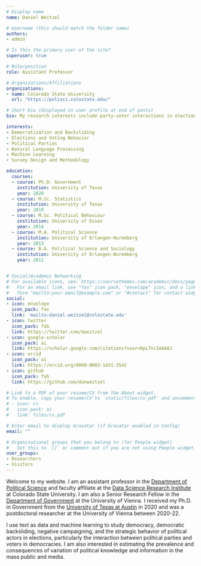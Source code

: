 ```yaml
---
# Display name
name: Daniel Weitzel

# Username (this should match the folder name)
authors:
- admin

# Is this the primary user of the site?
superuser: true

# Role/position
role: Assistant Professor

# Organizations/Affiliations
organizations:
- name: Colorado State University
  url: "https://polisci.colostate.edu/"

# Short bio (displayed in user profile at end of posts)
bio: My research interests include party-voter interactions in elections and quantitative and computational methods.

interests:
- Democratization and Backsliding
- Elections and Voting Behavior
- Political Parties
- Natural Language Processing
- Machine Learning
- Survey Design and Methodology

education:
  courses:
  - course: Ph.D. Government
    institution: University of Texas
    year: 2020
  - course: M.Sc. Statistics
    institution: University of Texas
    year: 2019
  - course: M.Sc. Political Behaviour
    institution: University of Essex
    year: 2014
  - course: M.A. Political Science
    institution: University of Erlangen-Nuremberg
    year: 2013
  - course: B.A. Political Science and Sociology
    institution: University of Erlangen-Nuremberg
    year: 2011


# Social/Academic Networking
# For available icons, see: https://sourcethemes.com/academic/docs/page-builder/#icons
#   For an email link, use "fas" icon pack, "envelope" icon, and a link in the
#   form "mailto:your-email@example.com" or "#contact" for contact widget.
social:
- icon: envelope
  icon_pack: fas
  link: 'mailto:daniel.weitzel@colostate.edu'
- icon: twitter
  icon_pack: fab
  link: https://twitter.com/dweitzel
- icon: google-scholar
  icon_pack: ai
  link: https://scholar.google.com/citations?user=RpLfncIAAAAJ
- icon: orcid
  icon_pack: ai
  link: https://orcid.org/0000-0003-1431-2542
- icon: github
  icon_pack: fab
  link: https://github.com/danweitzel

# Link to a PDF of your resume/CV from the About widget.
# To enable, copy your resume/CV to `static/files/cv.pdf` and uncomment the lines below.
# - icon: cv
#   icon_pack: ai
#   link: files/cv.pdf

# Enter email to display Gravatar (if Gravatar enabled in Config)
email: ""

# Organizational groups that you belong to (for People widget)
#   Set this to `[]` or comment out if you are not using People widget.
user_groups:
- Researchers
- Visitors
---
```


Welcome to my website. I am an assistant professor in the [Department of Political Science](https://polisci.colostate.edu/) and faculty affiliate at the [Data Science Research Institute](https://www.research.colostate.edu/dsri/affiliate-program/) at Colorado State University. I am also a Senior Research Fellow in the [Department of Government](https://staatswissenschaft.univie.ac.at/en/page/3/) at the University of Vienna. I received my Ph.D. in Government from the [University of Texas at Austin](https://liberalarts.utexas.edu/government/) in 2020 and was a postdoctoral researcher at the University of Vienna between 2020-22.

I use text as data and machine learning to study democracy, democratic backsliding, negative campaigning, and the strategic behavior of political actors in elections, particularly the interaction between political parties and voters in democracies. I am also interested in estimating the prevalence and consequences of variation of political knowledge and information in the mass public and media.


<script type="text/javascript">
(function(window, document, dataLayerName, id) {
window[dataLayerName]=window[dataLayerName]||[],window[dataLayerName].push({start:(new Date).getTime(),event:"stg.start"});var scripts=document.getElementsByTagName('script')[0],tags=document.createElement('script');
function stgCreateCookie(a,b,c){var d="";if(c){var e=new Date;e.setTime(e.getTime()+24*c*60*60*1e3),d="; expires="+e.toUTCString();f="; SameSite=Strict"}document.cookie=a+"="+b+d+f+"; path=/"}
var isStgDebug=(window.location.href.match("stg_debug")||document.cookie.match("stg_debug"))&&!window.location.href.match("stg_disable_debug");stgCreateCookie("stg_debug",isStgDebug?1:"",isStgDebug?14:-1);
var qP=[];dataLayerName!=="dataLayer"&&qP.push("data_layer_name="+dataLayerName),isStgDebug&&qP.push("stg_debug");var qPString=qP.length>0?("?"+qP.join("&")):"";
tags.async=!0,tags.src="https://danweitzel.containers.piwik.pro/"+id+".js"+qPString,scripts.parentNode.insertBefore(tags,scripts);
!function(a,n,i){a[n]=a[n]||{};for(var c=0;c<i.length;c++)!function(i){a[n][i]=a[n][i]||{},a[n][i].api=a[n][i].api||function(){var a=[].slice.call(arguments,0);"string"==typeof a[0]&&window[dataLayerName].push({event:n+"."+i+":"+a[0],parameters:[].slice.call(arguments,1)})}}(i[c])}(window,"ppms",["tm","cm"]);
})(window, document, 'dataLayer', '5d4406b1-6a57-4f40-b958-29306a65c9a6');
</script>
